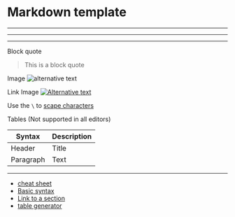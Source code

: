 Markdown template
============================================================

----

----

----

Block quote

> This is a block quote

Image
![alternative text](./path/to/your/image.png)

Link Image
[![Alternative text](/path/to/your/image.png "tooltip text")](https://yoururl.com)

Use the `\` to [scape characters](https://www.markdownguide.org/basic-syntax/#escaping-characters)

Tables (Not supported in all editors)

| Syntax      | Description |
| ----------- | ----------- |
| Header      | Title       |
| Paragraph   | Text        |

----
- [cheat sheet](https://www.markdownguide.org/cheat-sheet/)
- [Basic syntax](https://www.markdownguide.org/basic-syntax/)
- [Link to a section](https://linuxhint.com/markdown-link-section/)
- [table generator](https://www.tablesgenerator.com/markdown_tables#)